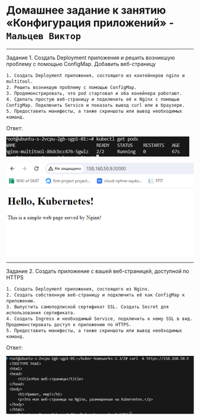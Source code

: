 # Домашнее задание к занятию «Конфигурация приложений» - `Мальцев Виктор`

---

Задание 1. Создать Deployment приложения и решить возникшую проблему с помощью ConfigMap. Добавить веб-страницу

    1. Создать Deployment приложения, состоящего из контейнеров nginx и multitool.
    2. Решить возникшую проблему с помощью ConfigMap.
    3. Продемонстрировать, что pod стартовал и оба конейнера работают.
    4. Сделать простую веб-страницу и подключить её к Nginx с помощью ConfigMap. Подключить Service и показать вывод curl или в браузере.
    5. Предоставить манифесты, а также скриншоты или вывод необходимых команд.


Ответ:

![alt text](https://github.com/vmmaltsev/screenshot/blob/main/Screenshot_143.png)

![alt text](https://github.com/vmmaltsev/screenshot/blob/main/Screenshot_144.png)



------

Задание 2. Создать приложение с вашей веб-страницей, доступной по HTTPS

    1. Создать Deployment приложения, состоящего из Nginx.
    2. Создать собственную веб-страницу и подключить её как ConfigMap к приложению.
    3. Выпустить самоподписной сертификат SSL. Создать Secret для использования сертификата.
    4. Создать Ingress и необходимый Service, подключить к нему SSL в вид. Продемонстировать доступ к приложению по HTTPS.
    5. Предоставить манифесты, а также скриншоты или вывод необходимых команд.

Ответ:

![alt text](https://github.com/vmmaltsev/screenshot/blob/main/Screenshot_145.png)



